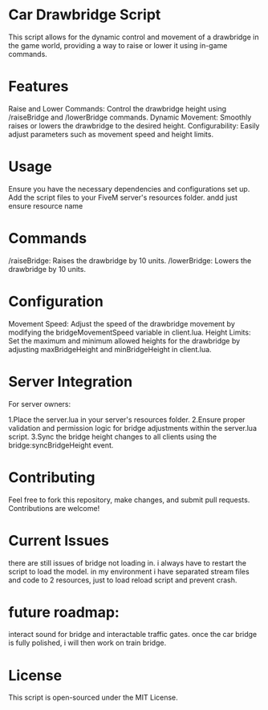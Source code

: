 **Car Drawbridge Script**
=================
This script allows for the dynamic control and movement of a drawbridge in the game world, providing a way to raise or lower it using in-game commands.

**Features**
=================
Raise and Lower Commands: Control the drawbridge height using /raiseBridge and /lowerBridge commands.
Dynamic Movement: Smoothly raises or lowers the drawbridge to the desired height.
Configurability: Easily adjust parameters such as movement speed and height limits.

**Usage**
=================
Ensure you have the necessary dependencies and configurations set up.
Add the script files to your FiveM server's resources folder.
andd just ensure resource name

**Commands**
=================
/raiseBridge: Raises the drawbridge by 10 units.
/lowerBridge: Lowers the drawbridge by 10 units.

**Configuration**
=================
Movement Speed: Adjust the speed of the drawbridge movement by modifying the bridgeMovementSpeed variable in client.lua.
Height Limits: Set the maximum and minimum allowed heights for the drawbridge by adjusting maxBridgeHeight and minBridgeHeight in client.lua.

**Server Integration**
=================
For server owners:

1.Place the server.lua in your server's resources folder.
2.Ensure proper validation and permission logic for bridge adjustments within the server.lua script.
3.Sync the bridge height changes to all clients using the bridge:syncBridgeHeight event.

**Contributing**
=================
Feel free to fork this repository, make changes, and submit pull requests. Contributions are welcome!

**Current  Issues**
=================
there are still issues  of bridge not loading in.
i always have to restart the script to load the model. in my environment i have separated stream files and code to 2 resources, just to load reload script and prevent crash.

**future roadmap:** 
=================
interact sound for bridge and interactable traffic gates.
once the car bridge is fully polished, i will then work on train bridge.


**License**
=================
This script is open-sourced under the MIT License.
